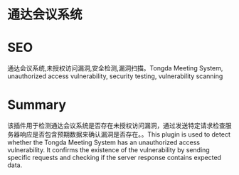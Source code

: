 # 通达会议系统
# SEO
通达会议系统,未授权访问漏洞,安全检测,漏洞扫描。Tongda Meeting System, unauthorized access vulnerability, security testing, vulnerability scanning
# Summary
该插件用于检测通达会议系统是否存在未授权访问漏洞，通过发送特定请求检查服务器响应是否包含预期数据来确认漏洞是否存在。。This plugin is used to detect whether the Tongda Meeting System has an unauthorized access vulnerability. It confirms the existence of the vulnerability by sending specific requests and checking if the server response contains expected data.
